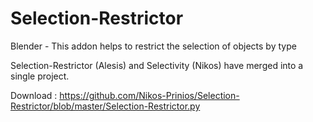 # Selection-Restrictor
Blender - This addon helps to restrict the selection of objects by type

Selection-Restrictor (Alesis) and Selectivity (Nikos) have merged into a single project.

Download : https://github.com/Nikos-Prinios/Selection-Restrictor/blob/master/Selection-Restrictor.py
